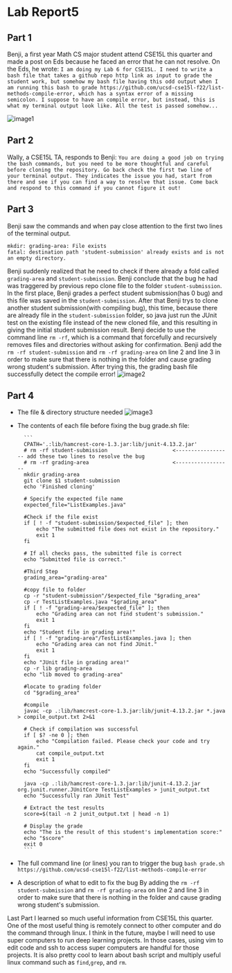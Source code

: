 # Lab Report5

## Part 1
Benji, a first year Math CS major student attend CSE15L this quarter and made a post on Eds because he faced an error that he can not resolve. On the Eds, he wrote:
```I am doing my Lab 6 for CSE15L. I need to write a bash file that takes a github repo http link as input to grade the student work, but somehow my bash file having this odd output when I am running this bash to grade https://github.com/ucsd-cse15l-f22/list-methods-compile-error, which has a syntax error of a missing semicolon. I suppose to have an compile error, but instead, this is what my terminal output look like. All the test is passed somehow...```


![image1](Assets/lab5/image1.png)


## Part 2
Wally, a CSE15L TA, responds to Benji:
```You are doing a good job on trying the bash commands, but you need to be more thoughtful and careful before cloning the repository. Go back check the first two line of your terminal output. They indicates the issue you had, start from there and see if you can find a way to resolve that issue. Come back and respond to this command if you cannot figure it out!```


## Part 3
Benji saw the commands and when pay close attention to the first two lines of the terminal output. 
```
mkdir: grading-area: File exists
fatal: destination path 'student-submission' already exists and is not an empty directory.
```
Benji suddenly realized that he need to check if there already a fold called `grading-area` and `student-submission`. Benji conclude that the bug he had was traggered by previous repo clone file to the folder `student-submission`. In the first place, Benji grades a perfect student submission(has 0 bug) and this file was saved in the `student-submission`. After that Benji trys to clone another student submission(with compiling bug), this time, because there are already file in the `student-submission` folder, so java just run the JUnit test on the existing file instead of the new cloned file, and this resulting in giving the initial student submission result. Benji decide to use the command line `rm -rf`, which is a command that forcefully and recursively removes files and directories without asking for confirmation. Benji add the `rm -rf student-submission` and `rm -rf grading-area` on line 2 and line 3 in order to make sure that there is nothing in the folder and cause grading wrong student's submission. After trying this, the grading bash file successfully detect the compile error!
![image2](Assets/lab5/image2.png)

## Part 4
* The file & directory structure needed
![image3](Assets/lab5/image3.png)

* The contents of each file before fixing the bug
grade.sh file:


        ```
        CPATH='.:lib/hamcrest-core-1.3.jar:lib/junit-4.13.2.jar'
        # rm -rf student-submission                     <------------------ add these two lines to resolve the bug
        # rm -rf grading-area                           <------------------
        mkdir grading-area
        git clone $1 student-submission
        echo 'Finished cloning'

        # Specify the expected file name
        expected_file="ListExamples.java"

        #Check if the file exist
        if [ ! -f "student-submission/$expected_file" ]; then
            echo "The submitted file does not exist in the repository."
            exit 1
        fi

        # If all checks pass, the submitted file is correct
        echo "Submitted file is correct."

        #Third Step
        grading_area="grading-area"

        #copy file to folder
        cp -r "student-submission"/$expected_file "$grading_area"
        cp -r TestListExamples.java "$grading_area"
        if [ ! -f "grading-area/$expected_file" ]; then
            echo "Grading area can not find student's submission."
            exit 1
        fi
        echo "Student file in grading area!"
        if [ ! -f "grading-area"/TestListExamples.java ]; then
            echo "Grading area can not find JUnit."
            exit 1
        fi
        echo "JUnit file in grading area!"
        cp -r lib grading-area
        echo "lib moved to grading-area"

        #locate to grading folder
        cd "$grading_area"

        #compile
        javac -cp .:lib/hamcrest-core-1.3.jar:lib/junit-4.13.2.jar *.java > compile_output.txt 2>&1

        # Check if compilation was successful
        if [ $? -ne 0 ]; then
            echo "Compilation failed. Please check your code and try again."
            cat compile_output.txt
            exit 1
        fi
        echo "Successfully compiled"

        java -cp .:lib/hamcrest-core-1.3.jar:lib/junit-4.13.2.jar org.junit.runner.JUnitCore TestListExamples > junit_output.txt
        echo "Successfully ran JUnit Test"

        # Extract the test results
        score=$(tail -n 2 junit_output.txt | head -n 1)

        # Display the grade
        echo "The is the result of this student's implementation score:"
        echo "$score"
        exit 0
        ```
* The full command line (or lines) you ran to trigger the bug
`bash grade.sh https://github.com/ucsd-cse15l-f22/list-methods-compile-error`

* A description of what to edit to fix the bug
By adding the `rm -rf student-submission` and `rm -rf grading-area` on line 2 and line 3 in order to make sure that there is nothing in the folder and cause grading wrong student's submission. 



Last Part
I learned so much useful information from CSE15L this quarter. One of the most useful thing is remotely connect to other computer and do the command through linux. I think in the future, maybe I will need to use super computers to run deep learning projects. In those cases, using vim to edit code and ssh to access super computers are handful for those projects. It is also pretty cool to learn about bash script and multiply useful linux command such as `find`,`grep`, and `rm`. 


















